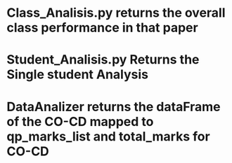 # Class_Analisis.py returns the overall class performance in that paper
# Student_Analisis.py Returns the Single student Analysis 

# DataAnalizer returns the dataFrame of the CO-CD mapped to qp_marks_list and  total_marks for CO-CD

